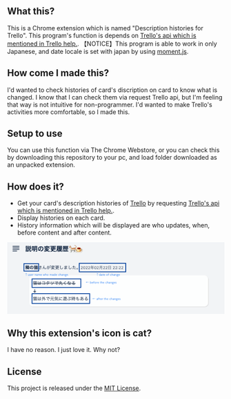 ## What this?
This is a Chrome extension which is named "Description histories for Trello".
This program's function is depends on [Trello's api which is mentioned in Trello help.](https://help.trello.com/article/783-recovering-the-description-of-a-card-that-has-been-changed).
【NOTICE】This program is able to work in only Japanese, and date locale is set with japan by using [moment.js](https://momentjs.com/).

## How come I made this?
I'd wanted to check histories of card's discription on card to know what is changed.
I know that I can check them via request Trello api, but I'm feeling that way is not intuitive for non-programmer.
I'd wanted to make Trello's activities more comfortable, so I made this.

## Setup to use
You can use this function via The Chrome Webstore, or you can check this by downloading this repository to your pc, and load folder downloaded as an unpacked extension.

## How does it?
- Get your card's description histories of [Trello](https://trello.com/ja) by requesting [Trello's api which is mentioned in Trello help.](https://help.trello.com/article/783-recovering-the-description-of-a-card-that-has-been-changed).
- Display histories on each card.
- History information which will be displayed are who updates, when, before content and after content.

![functional image](function_image.png)
## Why this extension's icon is cat?
I have no reason. I just love it. Why not?

## License
 This project is released under the [MIT License](https://opensource.org/licenses/mit-license.php).
